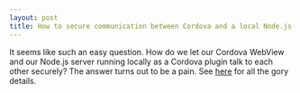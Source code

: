 ```yaml
---
layout: post
title: How to secure communication between Cordova and a local Node.js Server?
---
```

It seems like such an easy question. How do we let our Cordova WebView and our Node.js server running locally as a Cordova plugin talk to each other securely? The answer turns out to be a pain. See [here](http://thaliproject.org/SecuringCordovaAndNodeJs) for all the gory details.
